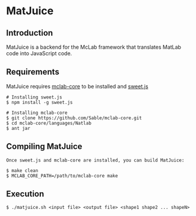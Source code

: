 # MatJuice

## Introduction

MatJuice is a backend for the McLab framework that translates MatLab
code into JavaScript code.

## Requirements

MatJuice requires [mclab-core](https://github.com/Sable/mclab-core) to
be installed and [sweet.js](http://sweetjs.org/)

    # Installing sweet.js
    $ npm install -g sweet.js

    # Installing mclab-core
    $ git clone https://github.com/Sable/mclab-core.git
    $ cd mclab-core/languages/Natlab
    $ ant jar

## Compiling MatJuice

    Once sweet.js and mclab-core are installed, you can build MatJuice:

    $ make clean
    $ MCLAB_CORE_PATH=/path/to/mclab-core make

## Execution

    $ ./matjuice.sh <input file> <output file> <shape1 shape2 ... shapeN>
